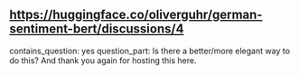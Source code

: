 ## https://huggingface.co/oliverguhr/german-sentiment-bert/discussions/4

contains_question: yes
question_part: Is there a better/more elegant way to do this? And thank you again for hosting this here.